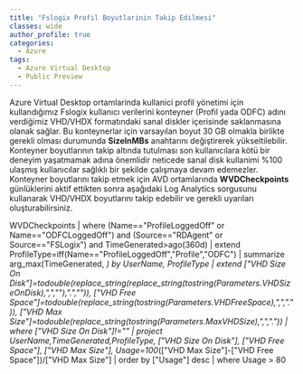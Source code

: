 ```yaml
---
title: "Fslogix Profil Boyutlarinin Takip Edilmesi"
classes: wide
author_profile: true
categories:
  - Azure
tags:
  - Azure Virtual Desktop
  - Public Preview
---
```

Azure Virtual Desktop ortamlarinda kullanici profil yönetimi için kullandığımız Fslogix kullanıcı verilerini konteyner (Profil yada ODFC) 
adını verdiğimiz VHD/VHDX formatındaki sanal diskler içerisinde saklanmasına olanak sağlar. Bu konteynerlar için varsayılan boyut 30 GB olmakla birlikte gerekli olması durumunda **SizeInMBs** anahtarını değiştirerek yükseltilebilir. Konteyner boyutlarının takip altında tutulması son kullanıcılara kötü bir deneyim yaşatmamak adına önemlidir neticede sanal disk kullanimi %100 ulaşmış kullanıcılar sağlıklı bir şekilde çalışmaya devam edemezler. Konteyner boyutlarını takip etmek için AVD ortamlarında **WVDCheckpoints** günlüklerini aktif ettikten sonra aşağıdaki Log Analytics sorgusunu kullanarak VHD/VHDX boyutlarını takip edebilir ve gerekli uyarıları oluşturabilirsiniz.


WVDCheckpoints
| where (Name=="ProfileLoggedOff" or Name=="ODFCLoggedOff")
and (Source=="RDAgent" or Source=="FSLogix")
and TimeGenerated>ago(360d)
| extend ProfileType=iff(Name=="ProfileLoggedOff","Profile","ODFC")
| summarize arg_max(TimeGenerated, *) by UserName, ProfileType
| extend ["VHD Size On Disk"]=todouble(replace_string(replace_string(tostring(Parameters.VHDSizeOnDisk),",",""),".","")),
["VHD Free Space"]=todouble(replace_string(tostring(Parameters.VHDFreeSpace),",",".")),
["VHD Max Size"]=todouble(replace_string(tostring(Parameters.MaxVHDSize),",","."))
| where ["VHD Size On Disk"]!=""
| project UserName,TimeGenerated,ProfileType,
["VHD Size On Disk"],
["VHD Free Space"],
["VHD Max Size"],
Usage=100*(["VHD Max Size"]-["VHD Free Space"])/["VHD Max Size"]
| order by ["Usage"] desc
| where Usage > 80



 

